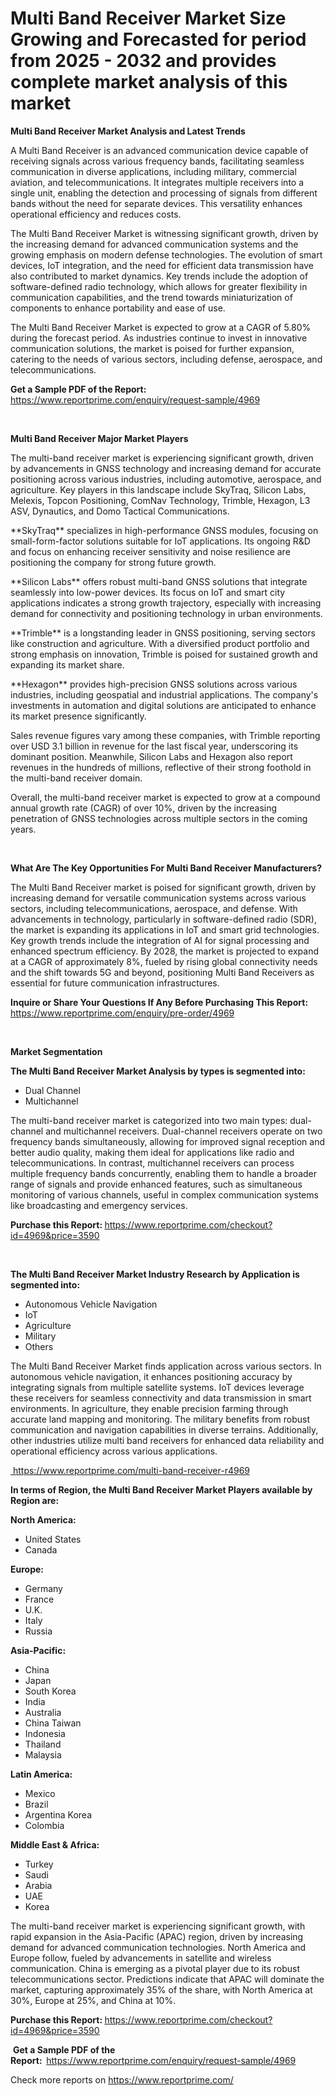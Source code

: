 <p><h1>Multi Band Receiver Market Size Growing and Forecasted for period from 2025 - 2032 and provides complete market analysis of this market</h1></p><p><strong>Multi Band Receiver Market Analysis and Latest Trends</strong></p>
<p><p>A Multi Band Receiver is an advanced communication device capable of receiving signals across various frequency bands, facilitating seamless communication in diverse applications, including military, commercial aviation, and telecommunications. It integrates multiple receivers into a single unit, enabling the detection and processing of signals from different bands without the need for separate devices. This versatility enhances operational efficiency and reduces costs.</p><p>The Multi Band Receiver Market is witnessing significant growth, driven by the increasing demand for advanced communication systems and the growing emphasis on modern defense technologies. The evolution of smart devices, IoT integration, and the need for efficient data transmission have also contributed to market dynamics. Key trends include the adoption of software-defined radio technology, which allows for greater flexibility in communication capabilities, and the trend towards miniaturization of components to enhance portability and ease of use.</p><p>The Multi Band Receiver Market is expected to grow at a CAGR of 5.80% during the forecast period. As industries continue to invest in innovative communication solutions, the market is poised for further expansion, catering to the needs of various sectors, including defense, aerospace, and telecommunications.</p></p>
<p><strong>Get a Sample PDF of the Report:&nbsp;</strong> <a href="https://www.reportprime.com/enquiry/request-sample/4969?utm_campaign=2531&utm_medium=2&utm_source=Github&utm_content=ia&utm_term=19032025&utm_id=multi-band-receiver">https://www.reportprime.com/enquiry/request-sample/4969</a></p>
<p>&nbsp;</p>
<p><strong>Multi Band Receiver Major Market Players</strong></p>
<p><p>The multi-band receiver market is experiencing significant growth, driven by advancements in GNSS technology and increasing demand for accurate positioning across various industries, including automotive, aerospace, and agriculture. Key players in this landscape include SkyTraq, Silicon Labs, Melexis, Topcon Positioning, ComNav Technology, Trimble, Hexagon, L3 ASV, Dynautics, and Domo Tactical Communications.</p><p>**SkyTraq** specializes in high-performance GNSS modules, focusing on small-form-factor solutions suitable for IoT applications. Its ongoing R&D and focus on enhancing receiver sensitivity and noise resilience are positioning the company for strong future growth. </p><p>**Silicon Labs** offers robust multi-band GNSS solutions that integrate seamlessly into low-power devices. Its focus on IoT and smart city applications indicates a strong growth trajectory, especially with increasing demand for connectivity and positioning technology in urban environments.</p><p>**Trimble** is a longstanding leader in GNSS positioning, serving sectors like construction and agriculture. With a diversified product portfolio and strong emphasis on innovation, Trimble is poised for sustained growth and expanding its market share.</p><p>**Hexagon** provides high-precision GNSS solutions across various industries, including geospatial and industrial applications. The company's investments in automation and digital solutions are anticipated to enhance its market presence significantly.</p><p>Sales revenue figures vary among these companies, with Trimble reporting over USD 3.1 billion in revenue for the last fiscal year, underscoring its dominant position. Meanwhile, Silicon Labs and Hexagon also report revenues in the hundreds of millions, reflective of their strong foothold in the multi-band receiver domain.</p><p>Overall, the multi-band receiver market is expected to grow at a compound annual growth rate (CAGR) of over 10%, driven by the increasing penetration of GNSS technologies across multiple sectors in the coming years.</p></p>
<p>&nbsp;</p>
<p><strong>What Are The Key Opportunities For Multi Band Receiver Manufacturers?</strong></p>
<p><p>The Multi Band Receiver market is poised for significant growth, driven by increasing demand for versatile communication systems across various sectors, including telecommunications, aerospace, and defense. With advancements in technology, particularly in software-defined radio (SDR), the market is expanding its applications in IoT and smart grid technologies. Key growth trends include the integration of AI for signal processing and enhanced spectrum efficiency. By 2028, the market is projected to expand at a CAGR of approximately 8%, fueled by rising global connectivity needs and the shift towards 5G and beyond, positioning Multi Band Receivers as essential for future communication infrastructures.</p></p>
<p><strong>Inquire or Share Your Questions If Any Before Purchasing This Report:</strong> <a href="https://www.reportprime.com/enquiry/pre-order/4969?utm_campaign=2531&utm_medium=2&utm_source=Github&utm_content=ia&utm_term=19032025&utm_id=multi-band-receiver">https://www.reportprime.com/enquiry/pre-order/4969</a></p>
<p>&nbsp;</p>
<p><strong>Market Segmentation</strong></p>
<p><strong>The Multi Band Receiver Market Analysis by types is segmented into:</strong></p>
<p><ul><li>Dual Channel</li><li>Multichannel</li></ul></p>
<p><p>The multi-band receiver market is categorized into two main types: dual-channel and multichannel receivers. Dual-channel receivers operate on two frequency bands simultaneously, allowing for improved signal reception and better audio quality, making them ideal for applications like radio and telecommunications. In contrast, multichannel receivers can process multiple frequency bands concurrently, enabling them to handle a broader range of signals and provide enhanced features, such as simultaneous monitoring of various channels, useful in complex communication systems like broadcasting and emergency services.</p></p>
<p><strong>Purchase this Report:&nbsp;</strong><a href="https://www.reportprime.com/checkout?id=4969&price=3590&utm_campaign=2531&utm_medium=2&utm_source=Github&utm_content=ia&utm_term=19032025&utm_id=multi-band-receiver">https://www.reportprime.com/checkout?id=4969&price=3590</a></p>
<p>&nbsp;</p>
<p><strong>The Multi Band Receiver Market Industry Research by Application is segmented into:</strong></p>
<p><ul><li>Autonomous Vehicle Navigation</li><li>IoT</li><li>Agriculture</li><li>Military</li><li>Others</li></ul></p>
<p><p>The Multi Band Receiver Market finds application across various sectors. In autonomous vehicle navigation, it enhances positioning accuracy by integrating signals from multiple satellite systems. IoT devices leverage these receivers for seamless connectivity and data transmission in smart environments. In agriculture, they enable precision farming through accurate land mapping and monitoring. The military benefits from robust communication and navigation capabilities in diverse terrains. Additionally, other industries utilize multi band receivers for enhanced data reliability and operational efficiency across various applications.</p></p>
<p><a href="https://www.reportprime.com/multi-band-receiver-r4969?utm_campaign=2531&utm_medium=2&utm_source=Github&utm_content=ia&utm_term=19032025&utm_id=multi-band-receiver">&nbsp;https://www.reportprime.com/multi-band-receiver-r4969</a></p>
<p><strong>In terms of Region, the Multi Band Receiver Market Players available by Region are:</strong></p>
<p>
    <p> <strong> North America: </strong>
        <ul>
            <li>United States</li>
            <li>Canada</li>
        </ul>
        </p> 
    <p> <strong> Europe: </strong>
        <ul>
            <li>Germany</li>
            <li>France</li>
            <li>U.K.</li>
            <li>Italy</li>
            <li>Russia</li>
        </ul>
        </p> 
    <p> <strong> Asia-Pacific: </strong>
        <ul>
            <li>China</li>
            <li>Japan</li>
            <li>South Korea</li>
            <li>India</li>
            <li>Australia</li>
            <li>China Taiwan</li>
            <li>Indonesia</li>
            <li>Thailand</li>
            <li>Malaysia</li>
        </ul>
        </p> 
    <p> <strong> Latin America: </strong>
        <ul>
            <li>Mexico</li>
            <li>Brazil</li>
            <li>Argentina Korea</li>
            <li>Colombia</li>
        </ul>
        </p> 
    <p> <strong> Middle East & Africa: </strong>
        <ul>
            <li>Turkey</li>
            <li>Saudi</li>
            <li>Arabia</li>
            <li>UAE</li>
            <li>Korea</li>
        </ul>
    </p>
    </p>
<p><p>The multi-band receiver market is experiencing significant growth, with rapid expansion in the Asia-Pacific (APAC) region, driven by increasing demand for advanced communication technologies. North America and Europe follow, fueled by advancements in satellite and wireless communication. China is emerging as a pivotal player due to its robust telecommunications sector. Predictions indicate that APAC will dominate the market, capturing approximately 35% of the share, with North America at 30%, Europe at 25%, and China at 10%.</p></p>
<p><strong>Purchase this Report: </strong><a href="https://www.reportprime.com/checkout?id=4969&price=3590&utm_campaign=2531&utm_medium=2&utm_source=Github&utm_content=ia&utm_term=19032025&utm_id=multi-band-receiver">https://www.reportprime.com/checkout?id=4969&price=3590</a></p>
<p>&nbsp;<strong>Get a Sample PDF of the Report:&nbsp;&nbsp;</strong><a href="https://www.reportprime.com/enquiry/request-sample/4969?utm_campaign=2531&utm_medium=2&utm_source=Github&utm_content=ia&utm_term=19032025&utm_id=multi-band-receiver">https://www.reportprime.com/enquiry/request-sample/4969</a></p>
<p><strong></strong></p>
<p>Check more reports on <a href="https://www.reportprime.com/?utm_campaign=2531&utm_medium=2&utm_source=Github&utm_content=ia&utm_term=19032025&utm_id=multi-band-receiver">https://www.reportprime.com/</a></p>